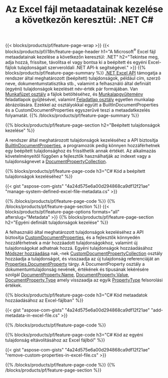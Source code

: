 ﻿---
title: "Az Excel fájl metaadatainak kezelése a következőn keresztül: .NET C#"
url: /hu/net/metadata/
description: Az Excel-fájlok metaadatainak megtekintése, hozzáadása, szerkesztése, eltávolítása vagy kibontása mindössze néhány sornyi C# kóddal
---
{{< blocks/products/pf/feature-page-wrap >}}
{{< blocks/products/pf/i18n/feature-page-header h1="A Microsoft<sup>&reg;</sup> Excel fájl metaadatainak kezelése a következőn keresztül: .NET" h2="Tekintse meg, adja hozzá, frissítse, távolítsa el vagy bontsa ki a beépített és egyéni Excel-fájlok tulajdonságait szerveroldali .NET API-k segítségével." >}}
{{% blocks/products/pf/feature-page-summary %}}
[.NET Excel API](/cells/net/) támogatja a rendszer által meghatározott (beépített) tulajdonságok, például cím, szerző neve, dokumentumstatisztika stb., valamint a felhasználó által definiált (egyéni) tulajdonságok kezelését név-érték pár formájában. Van [Munkafüzet osztály](https://reference.aspose.com/cells/net/aspose.cells/workbook) a fájlok betöltéséhez, és [Munkalapgyűjtemény](https://reference.aspose.com/cells/net/aspose.cells/worksheetcollection) feladatlapok gyűjtésével, valamint [Feladatlap osztály](https://reference.aspose.com/cells/net/aspose.cells/worksheet) egyetlen munkalap ábrázolására. Ezekkel az osztályokkal együtt a BuiltInDocumentProperties és a CustomDocumentProperties egyszerűvé teszi a metaadatkezelés folyamatát. 
{{% /blocks/products/pf/feature-page-summary %}}

{{% blocks/products/pf/feature-page-section h2="Beépített tulajdonságok kezelése" %}}

A rendszer által meghatározott tulajdonságok kezeléséhez a API biztosítja [BuiltInDocumentProperties](https://reference.aspose.com/cells/net/aspose.cells/workbook/properties/builtindocumentproperties), a programozók pedig könnyen hozzáférhetnek egy beépített tulajdonsághoz és frissíthetik annak értékét. Az alkalmazás követelményeitől függően a fejlesztők használhatják az indexet vagy a tulajdonságnevet a [DocumentPropertyCollection](https://reference.aspose.com/cells/net/aspose.cells.properties/documentpropertycollection). 

{{% blocks/products/pf/feature-page-code h3="C# Kód a beépített tulajdonságok kezeléséhez" %}}

{{< gist "aspose-com-gists" "4a24d575e6a00d294868ca9df12f21ae" "manage-system-defined-excel-file-metadata.cs" >}}

{{% /blocks/products/pf/feature-page-code %}}
{{% /blocks/products/pf/feature-page-section %}}
{{< blocks/products/pf/feature-page-options formats="all" afterslug="Metadata" >}}
{{% blocks/products/pf/feature-page-section h2="Egyéni definiált tulajdonságok kezelése" %}}

A felhasználó által meghatározott tulajdonságok kezeléséhez a API biztosítja [CustomDocumentProperties](https://reference.aspose.com/cells/net/aspose.cells/workbook/properties/customdocumentproperties), és a fejlesztők könnyedén hozzáférhetnek a már hozzáadott tulajdonságokhoz, valamint új tulajdonságokat adhatnak hozzá. Egyéni tulajdonságok hozzáadásához [Módszer hozzáadása](https://reference.aspose.com/cells/net/aspose.cells.properties/customdocumentpropertycollection/methods/add/index) nak,-nek [CustomDocumentPropertyCollection](https://reference.aspose.com/cells/net/aspose.cells.properties/customdocumentpropertycollection) osztály hozzáadja a tulajdonságot, és visszaadja az új tulajdonság referenciáját an [Properties.DocumentProperty](https://reference.aspose.com/cells/net/aspose.cells.properties/documentproperty) tárgy. A DocumentProperty osztály a dokumentumtulajdonság nevének, értékének és típusának lekérésére szolgál [DocumentProperty.Name](https://reference.aspose.com/cells/net/aspose.cells.properties/documentproperty/properties/name), [DocumentProperty.Value](https://reference.aspose.com/cells/net/aspose.cells.properties/documentproperty/properties/value),  [DocumentProperty.Type](https://reference.aspose.com/cells/net/aspose.cells.properties/documentproperty/properties/type) amely visszaadja az egyik [PropertyType](https://reference.aspose.com/cells/net/aspose.cells.properties/propertytype) felsorolási értékek. 
 
{{% blocks/products/pf/feature-page-code h3="C# Kód metaadatok hozzáadásához az Excel-fájlban" %}}

{{< gist "aspose-com-gists" "4a24d575e6a00d294868ca9df12f21ae" "add-metadata-in-excel-file.cs" >}}

{{% /blocks/products/pf/feature-page-code %}}


{{% blocks/products/pf/feature-page-code h3="C# Kód az egyéni tulajdonság eltávolításához az Excel fájlból" %}}

{{< gist "aspose-com-gists" "4a24d575e6a00d294868ca9df12f21ae" "remove-custom-properties-in-excel-file.cs" >}}

{{% /blocks/products/pf/feature-page-code %}}
{{% /blocks/products/pf/feature-page-section %}}
